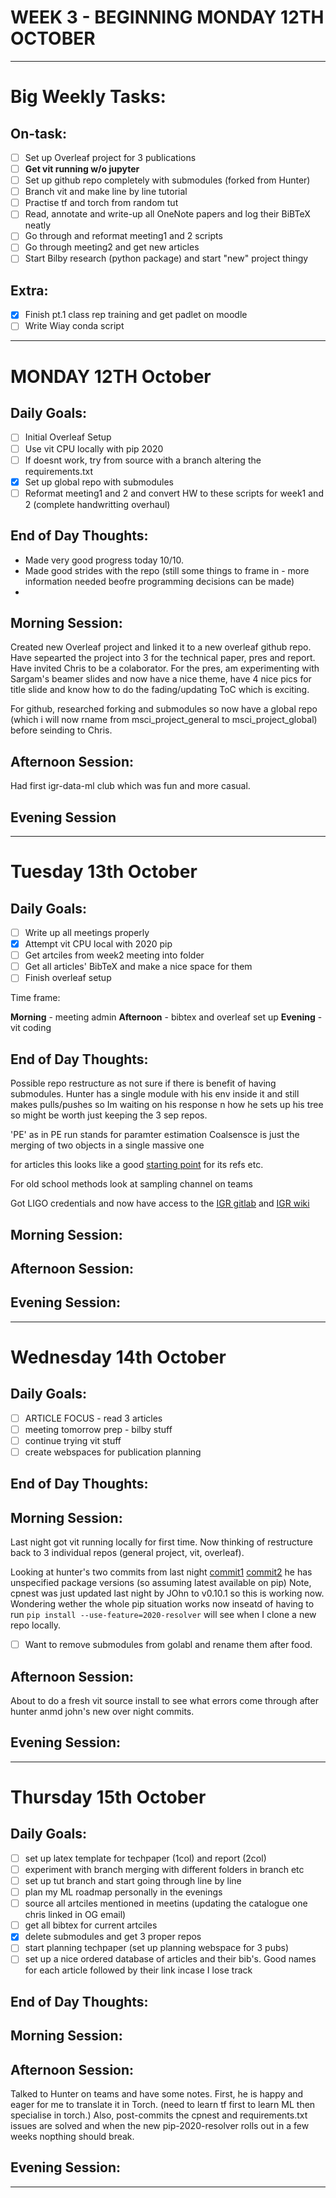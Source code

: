 # WEEK 3 - BEGINNING MONDAY 12TH OCTOBER

---

# Big Weekly Tasks:

## On-task:

- [ ] Set up Overleaf project for 3 publications
- [ ] **Get vit running w/o jupyter**
- [ ] Set up github repo completely with submodules (forked from Hunter)
- [ ] Branch vit and make line by line tutorial
- [ ] Practise tf and torch from random tut
- [ ] Read, annotate and write-up all OneNote papers and log their BiBTeX neatly
- [ ] Go through and reformat meeting1 and 2 scripts
- [ ] Go through meeting2 and get new articles
- [ ] Start Bilby research (python package) and start "new" project thingy

## Extra:

- [x] Finish pt.1 class rep training and get padlet on moodle
- [ ] Write Wiay conda script

---

# MONDAY 12TH October

## Daily Goals:

- [ ] Initial Overleaf Setup
- [ ] Use vit CPU locally with pip 2020
- [ ] If doesnt work, try from source with a branch altering the requirements.txt
- [x] Set up global repo with submodules
- [ ] Reformat meeting1 and 2 and convert HW to these scripts for week1 and 2 (complete handwritting overhaul)

## End of Day Thoughts:

- Made very good progress today 10/10.
- Made good strides with the repo (still some things to frame in - more information needed beofre programming decisions can be made)
-

## Morning Session:

Created new Overleaf project and linked it to a new overleaf github repo. Have sepearted the project into 3 for the technical paper, pres and report. Have invited Chris to be a colaborator. For the pres, am experimenting with Sargam's beamer slides and now have a nice theme, have 4 nice pics for title slide and know how to do the fading/updating ToC which is exciting.

For github, researched forking and submodules so now have a global repo (which i will now rname from msci_project_general to msci_project_global) before seinding to Chris.

## Afternoon Session:

Had first igr-data-ml club which was fun and more casual.

## Evening Session

---

# Tuesday 13th October

## Daily Goals:

- [ ] Write up all meetings properly
- [x] Attempt vit CPU local with 2020 pip
- [ ] Get artciles from week2 meeting into folder
- [ ] Get all articles' BibTeX and make a nice space for them
- [ ] Finish overleaf setup

Time frame:

**Morning** - meeting admin
**Afternoon** - bibtex and overleaf set up
**Evening** - vit coding

## End of Day Thoughts:

Possible repo restructure as not sure if there is benefit of having submodules. Hunter has a single module with his env inside it and still makes pulls/pushes so Im waiting on his response n how he sets up his tree so might be worth just keeping the 3 sep repos.

'PE' as in PE run stands for paramter estimation
Coalsensce is just the merging of two objects in a single massive one

for articles this looks like a good [starting point](https://inspirehep.net/literature/1663048) for its refs etc.

For old school methods look at sampling channel on teams

Got LIGO credentials and now have access to the [IGR gitlab](https://gilsay.physics.gla.ac.uk/gitlab/) and [IGR wiki](https://gilsay.physics.gla.ac.uk/dokuwiki/doku.php?do=index&id=igr-general)

## Morning Session:

## Afternoon Session:

## Evening Session:

---

# Wednesday 14th October

## Daily Goals:

- [ ] ARTICLE FOCUS - read 3 articles
- [ ] meeting tomorrow prep - bilby stuff
- [ ] continue trying vit stuff
- [ ] create webspaces for publication planning

## End of Day Thoughts:

## Morning Session:

Last night got vit running locally for first time. Now thinking of restructure back to 3 individual repos (general project, vit, overleaf).

Looking at hunter's two commits from last night [commit1](https://github.com/hagabbar/vitamin_b/commit/83f5313165d48a6fde05cc9bfc32766266897042) [commit2](https://github.com/hagabbar/vitamin_b/commit/586df2cf09aaa0b2f9f15c5678559cbcac71f836) he has unspecified package versions (so assuming latest available on pip) Note, cpnest was just updated last night by JOhn to v0.10.1 so this is working now. Wondering wether the whole pip situation works now inseatd of having to run `pip install --use-feature=2020-resolver` will see when I clone a new repo locally.

- [ ] Want to remove submodules from golabl and rename them after food.

## Afternoon Session:

About to do a fresh vit source install to see what errors come through after hunter anmd john's new over night commits.

## Evening Session:

---

# Thursday 15th October

## Daily Goals:

- [ ] set up latex template for techpaper (1col) and report (2col)
- [ ] experiment with branch merging with different folders in branch etc
- [ ] set up tut branch and start going through line by line
- [ ] plan my ML roadmap personally in the evenings
- [ ] source all artciles mentioned in meetins (updating the catalogue one chris linked in OG email)
- [ ] get all bibtex for current artciles
- [x] delete submodules and get 3 proper repos
- [ ] start planning techpaper (set up planning webspace for 3 pubs)
- [ ] set up a nice ordered database of articles and their bib's. Good names for each article followed by their link incase I lose track

## End of Day Thoughts:

## Morning Session:

## Afternoon Session:

Talked to Hunter on teams and have some notes. First, he is happy and eager for me to translate it in Torch. (need to learn tf first to learn ML then specialise in torch.) Also, post-commits the cpnest and requirements.txt issues are solved and when the new pip-2020-resolver rolls out in a few weeks nopthing should break.

## Evening Session:

---

